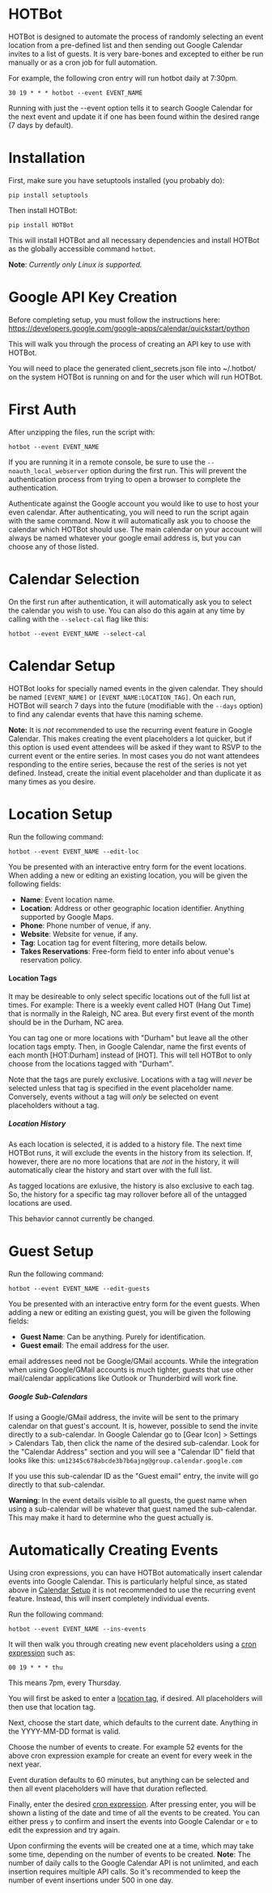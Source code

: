 # HOTBot
HOTBot is designed to automate the process of randomly selecting an event location from a pre-defined list and then sending out Google Calendar invites to a list of guests. It is very bare-bones and excepted to either be run manually or as a cron job for full automation.

For example, the following cron entry will run hotbot daily at 7:30pm.

```30 19 * * * hotbot --event EVENT_NAME```

Running with just the --event option tells it to search Google Calendar for the next event and update it if one has been found within the desired range (7 days by default).

# Installation

First, make sure you have setuptools installed (you probably do):

```pip install setuptools```

Then install HOTBot:

```pip install HOTBot```

This will install HOTBot and all necessary dependencies and install HOTBot as the globally accessible command ```hotbot```.

**Note**: *Currently only Linux is supported.*

# Google API Key Creation

Before completing setup, you must follow the instructions here: https://developers.google.com/google-apps/calendar/quickstart/python

This will walk you through the process of creating an API key to use with HOTBot.

You will need to place the generated client_secrets.json file into ~/.hotbot/ on the system HOTBot is running on and for the user which will run HOTBot.

# First Auth

After unzipping the files, run the script with:

```hotbot --event EVENT_NAME```

If you are running it in a remote console, be sure to use the ```--noauth_local_webserver``` option during the first run. This will prevent the authentication process from trying to open a browser to complete the authentication.

Authenticate against the Google account you would like to use to host your even calendar. After authenticating, you will need to run the script again with the same command. Now it will automatically ask you to choose the calendar which HOTBot should use. The main calendar on your account will always be named whatever your google email address is, but you can choose any of those listed.

# Calendar Selection

On the first run after authentication, it will automatically ask you to select the calendar you wish to use. You can also do this again at any time by calling with the ```--select-cal``` flag like this:

```hotbot --event EVENT_NAME --select-cal```

# Calendar Setup

HOTBot looks for specially named events in the given calendar. They should be named ```[EVENT_NAME]``` or ```[EVENT_NAME:LOCATION_TAG]```. On each run, HOTBot will search 7 days into the future (modifiable with the ```--days``` option) to find any calendar events that have this naming scheme.

**Note:** It is *not* recommended to use the recurring event feature in Google Calendar. This makes creating the event placeholders a lot quicker, but if this option is used event attendees will be asked if they want to RSVP to the current event or the entire series. In most cases you do not want attendees responding to the entire series, because the rest of the series is not yet defined. Instead, create the initial event placeholder and than duplicate it as many times as you desire.

# Location Setup

Run the following command:

```hotbot --event EVENT_NAME --edit-loc```

You be presented with an interactive entry form for the event locations. When adding a new or editing an existing location, you will be given the following fields:

- **Name**: Event location name.
- **Location**: Address or other geographic location identifier. Anything supported by Google Maps.
- **Phone**: Phone number of venue, if any.
- **Website**: Website for venue, if any.
- **Tag**: Location tag for event filtering, more details below.
- **Takes Reservations**: Free-form field to enter info about venue's reservation policy.

#### Location Tags

It may be desireable to only select specific locations out of the full list at times. For example: There is a weekly event called HOT (Hang Out Time) that is normally in the Raleigh, NC area. But every first event of the month should be in the Durham, NC area.

You can tag one or more locations with "Durham" but leave all the other location tags empty. Then, in Google Calendar, name the first events of each month [HOT:Durham] instead of [HOT]. This will tell HOTBot to only choose from the locations tagged with "Durham".

Note that the tags are purely exclusive. Locations with a tag will *never* be selected unless that tag is specified in the event placeholder name. Conversely, events without a tag will *only* be selected on event placeholders without a tag.

##### Location History

As each location is selected, it is added to a history file. The next time HOTBot runs, it will exclude the events in the history from its selection. If, however, there are no more locations that are *not* in the history, it will automatically clear the history and start over with the full list.

As tagged locations are exlusive, the history is also exclusive to each tag. So, the history for a specific tag may rollover before all of the untagged locations are used.

This behavior cannot currently be changed.

# Guest Setup

Run the following command:

```hotbot --event EVENT_NAME --edit-guests```

You be presented with an interactive entry form for the event guests. When adding a new or editing an existing guest, you will be given the following fields:

- **Guest Name**: Can be anything. Purely for identification.
- **Guest email**: The email address for the user.

email addresses need not be Google/GMail accounts. While the integration when using Google/GMail accounts is much tighter, guests that use other mail/calendar applications like Outlook or Thunderbird will work fine.

##### Google Sub-Calendars

If using a Google/GMail address, the invite will be sent to the primary calendar on that guest's account. It is, however, possible to send the invite directly to a sub-calendar. In Google Calendar go to [Gear Icon] > Settings > Calendars Tab, then click the name of the desired sub-calendar. Look for the "Calendar Address" section and you will see a "Calendar ID" field that looks like this: ```um12345c678abcde3b7b6ajng@group.calendar.google.com```

If you use this sub-calendar ID as the "Guest email" entry, the invite will go directly to that sub-calendar.

**Warning**: In the event details visible to all guests, the guest name when using a sub-calendar will be whatever that guest named the sub-calendar. This may make it hard to determine who the guest actually is.

# Automatically Creating Events

Using cron expressions, you can have HOTBot automatically insert calendar events into Google Calendar. This is particularly helpful since, as stated above in [Calendar Setup](#calendar-setup) it is not recommended to use the recurring event feature. Instead, this will insert completely individual events.

Run the following command:

```hotbot --event EVENT_NAME --ins-events```

It will then walk you through creating new event placeholders using a [cron expression](https://en.wikipedia.org/wiki/Cron) such as:

```00 19 * * * thu```

This means 7pm, every Thursday.

You will first be asked to enter a [location tag](#location-tags), if desired. All placeholders will then use that location tag.

Next, choose the start date, which defaults to the current date. Anything in the YYYY-MM-DD format is valid.

Choose the number of events to create. For example 52 events for the above cron expression example for create an event for every week in the next year.

Event duration defaults to 60 minutes, but anything can be selected and then all event placeholders will have that duration reflected.

Finally, enter the desired [cron expression](https://en.wikipedia.org/wiki/Cron). After pressing enter, you will be shown a listing of the date and time of all the events to be created. You can either press ```y``` to confirm and insert the events into Google Calendar or ```e``` to edit the expression and try again.

Upon confirming the events will be created one at a time, which may take some time, depending on the number of events to be created. **Note**: The number of daily calls to the Google Calendar API is not unlimited, and each insertion requires multiple API calls. So it's recommended to keep the number of event insertions under 500 in one day.
